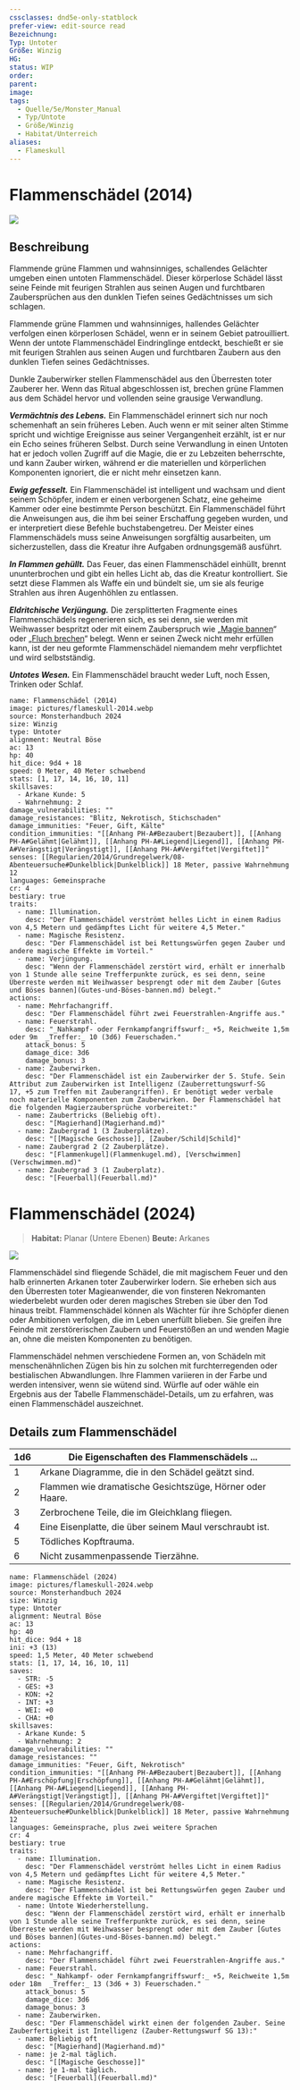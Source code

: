 ```yaml
---
cssclasses: dnd5e-only-statblock
prefer-view: edit-source read
Bezeichnung:
Typ: Untoter
Größe: Winzig
HG:
status: WIP
order:
parent:
image:
tags:
  - Quelle/5e/Monster_Manual
  - Typ/Untote
  - Größe/Winzig
  - Habitat/Unterreich
aliases:
  - Flameskull
---
```

# Flammenschädel (2014)

![](flameskull-2014.webp)

## Beschreibung
Flammende grüne Flammen und wahnsinniges, schallendes Gelächter umgeben einen untoten Flammenschädel. Dieser körperlose Schädel lässt seine Feinde mit feurigen Strahlen aus seinen Augen und furchtbaren Zaubersprüchen aus den dunklen Tiefen seines Gedächtnisses um sich schlagen.

Flammende grüne Flammen und wahnsinniges, hallendes Gelächter verfolgen einen körperlosen Schädel, wenn er in seinem Gebiet patrouilliert. Wenn der untote Flammenschädel Eindringlinge entdeckt, beschießt er sie mit feurigen Strahlen aus seinen Augen und furchtbaren Zaubern aus den dunklen Tiefen seines Gedächtnisses.

Dunkle Zauberwirker stellen Flammenschädel aus den Überresten toter Zauberer her. Wenn das Ritual abgeschlossen ist, brechen grüne Flammen aus dem Schädel hervor und vollenden seine grausige Verwandlung.

**_Vermächtnis des Lebens._** Ein Flammenschädel erinnert sich nur noch schemenhaft an sein früheres Leben. Auch wenn er mit seiner alten Stimme spricht und wichtige Ereignisse aus seiner Vergangenheit erzählt, ist er nur ein Echo seines früheren Selbst. Durch seine Verwandlung in einen Untoten hat er jedoch vollen Zugriff auf die Magie, die er zu Lebzeiten beherrschte, und kann Zauber wirken, während er die materiellen und körperlichen Komponenten ignoriert, die er nicht mehr einsetzen kann.

**_Ewig gefesselt._** Ein Flammenschädel ist intelligent und wachsam und dient seinem Schöpfer, indem er einen verborgenen Schatz, eine geheime Kammer oder eine bestimmte Person beschützt. Ein Flammenschädel führt die Anweisungen aus, die ihm bei seiner Erschaffung gegeben wurden, und er interpretiert diese Befehle buchstabengetreu. Der Meister eines Flammenschädels muss seine Anweisungen sorgfältig ausarbeiten, um sicherzustellen, dass die Kreatur ihre Aufgaben ordnungsgemäß ausführt.

**_In Flammen gehüllt._** Das Feuer, das einen Flammenschädel einhüllt, brennt ununterbrochen und gibt ein helles Licht ab, das die Kreatur kontrolliert. Sie setzt diese Flammen als Waffe ein und bündelt sie, um sie als feurige Strahlen aus ihren Augenhöhlen zu entlassen.

**_Eldritchische Verjüngung._** Die zersplitterten Fragmente eines Flammenschädels regenerieren sich, es sei denn, sie werden mit Weihwasser bespritzt oder mit einem Zauberspruch wie „[Magie bannen](Magie%20bannen.md)“ oder „[Fluch brechen](Fluch%20brechen.md)“ belegt. Wenn er seinen Zweck nicht mehr erfüllen kann, ist der neu geformte Flammenschädel niemandem mehr verpflichtet und wird selbstständig.

**_Untotes Wesen._** Ein Flammenschädel braucht weder Luft, noch Essen, Trinken oder Schlaf.

```statblock
name: Flammenschädel (2014)
image: pictures/flameskull-2014.webp
source: Monsterhandbuch 2024
size: Winzig
type: Untoter
alignment: Neutral Böse
ac: 13
hp: 40
hit_dice: 9d4 + 18
speed: 0 Meter, 40 Meter schwebend
stats: [1, 17, 14, 16, 10, 11]
skillsaves:
  - Arkane Kunde: 5
  - Wahrnehmung: 2
damage_vulnerabilities: ""
damage_resistances: "Blitz, Nekrotisch, Stichschaden"
damage_immunities: "Feuer, Gift, Kälte"
condition_immunities: "[[Anhang PH-A#Bezaubert|Bezaubert]], [[Anhang PH-A#Gelähmt|Gelähmt]], [[Anhang PH-A#Liegend|Liegend]], [[Anhang PH-A#Verängstigt|Verängstigt]], [[Anhang PH-A#Vergiftet|Vergiftet]]"
senses: [[Regularien/2014/Grundregelwerk/08-Abenteuersuche#Dunkelblick|Dunkelblick]] 18 Meter, passive Wahrnehmung 12
languages: Gemeinsprache
cr: 4
bestiary: true
traits:
  - name: Illumination.
    desc: "Der Flammenschädel verströmt helles Licht in einem Radius von 4,5 Metern und gedämpftes Licht für weitere 4,5 Meter."
  - name: Magische Resistenz.
    desc: "Der Flammenschädel ist bei Rettungswürfen gegen Zauber und andere magische Effekte im Vorteil."
  - name: Verjüngung.
    desc: "Wenn der Flammenschädel zerstört wird, erhält er innerhalb von 1 Stunde alle seine Trefferpunkte zurück, es sei denn, seine Überreste werden mit Weihwasser besprengt oder mit dem Zauber [Gutes und Böses bannen](Gutes-und-Böses-bannen.md) belegt."
actions:
  - name: Mehrfachangriff.
    desc: "Der Flammenschädel führt zwei Feuerstrahlen-Angriffe aus."
  - name: Feuerstrahl.
    desc: "_Nahkampf- oder Fernkampfangriffswurf:_ +5, Reichweite 1,5m oder 9m  _Treffer:_ 10 (3d6) Feuerschaden."
    attack_bonus: 5
    damage_dice: 3d6
    damage_bonus: 3
  - name: Zauberwirken.
    desc: "Der Flammenschädel ist ein Zauberwirker der 5. Stufe. Sein Attribut zum Zauberwirken ist Intelligenz (Zauberrettungswurf-SG 17, +5 zum Treffen mit Zauberangriffen). Er benötigt weder verbale noch materielle Komponenten zum Zauberwirken. Der Flammenschädel hat die folgenden Magierzaubersprüche vorbereitet:"
  - name: Zaubertricks (Beliebig oft).
    desc: "[Magierhand](Magierhand.md)"
  - name: Zaubergrad 1 (3 Zauberplätze).
    desc: "[[Magische Geschosse]], [Zauber/Schild|Schild]"
  - name: Zaubergrad 2 (2 Zauberplätze).
    desc: "[Flammenkugel](Flammenkugel.md), [Verschwimmen](Verschwimmen.md)"
  - name: Zaubergrad 3 (1 Zauberplatz).
    desc: "[Feuerball](Feuerball.md)"
```

# Flammenschädel (2024)

>**Habitat:** Planar (Untere Ebenen)
>**Beute:** Arkanes

![](flameskull-2024.webp)

Flammenschädel sind fliegende Schädel, die mit magischem Feuer und den halb erinnerten Arkanen toter Zauberwirker lodern. Sie erheben sich aus den Überresten toter Magieanwender, die von finsteren Nekromanten wiederbelebt wurden oder deren magisches Streben sie über den Tod hinaus treibt. Flammenschädel können als Wächter für ihre Schöpfer dienen oder Ambitionen verfolgen, die im Leben unerfüllt blieben. Sie greifen ihre Feinde mit zerstörerischen Zaubern und Feuerstößen an und wenden Magie an, ohne die meisten Komponenten zu benötigen.

Flammenschädel nehmen verschiedene Formen an, von Schädeln mit menschenähnlichen Zügen bis hin zu solchen mit furchterregenden oder bestialischen Abwandlungen. Ihre Flammen variieren in der Farbe und werden intensiver, wenn sie wütend sind. Würfle auf oder wähle ein Ergebnis aus der Tabelle Flammenschädel-Details, um zu erfahren, was einen Flammenschädel auszeichnet.

  

## Details zum Flammenschädel
| 1d6 | Die Eigenschaften des Flammenschädels ...                |
| --- | -------------------------------------------------------- |
| 1   | Arkane Diagramme, die in den Schädel geätzt sind.        |
| 2   | Flammen wie dramatische Gesichtszüge, Hörner oder Haare. |
| 3   | Zerbrochene Teile, die im Gleichklang fliegen.           |
| 4   | Eine Eisenplatte, die über seinem Maul verschraubt ist.  |
| 5   | Tödliches Kopftrauma.                                    |
| 6   | Nicht zusammenpassende Tierzähne.                        | 

```statblock
name: Flammenschädel (2024)
image: pictures/flameskull-2024.webp
source: Monsterhandbuch 2024
size: Winzig
type: Untoter
alignment: Neutral Böse
ac: 13
hp: 40
hit_dice: 9d4 + 18
ini: +3 (13)
speed: 1,5 Meter, 40 Meter schwebend
stats: [1, 17, 14, 16, 10, 11]
saves:
  - STR: -5
  - GES: +3
  - KON: +2
  - INT: +3
  - WEI: +0
  - CHA: +0
skillsaves:
  - Arkane Kunde: 5
  - Wahrnehmung: 2
damage_vulnerabilities: ""
damage_resistances: ""
damage_immunities: "Feuer, Gift, Nekrotisch"
condition_immunities: "[[Anhang PH-A#Bezaubert|Bezaubert]], [[Anhang PH-A#Erschöpfung|Erschöpfung]], [[Anhang PH-A#Gelähmt|Gelähmt]], [[Anhang PH-A#Liegend|Liegend]], [[Anhang PH-A#Verängstigt|Verängstigt]], [[Anhang PH-A#Vergiftet|Vergiftet]]"
senses: [[Regularien/2014/Grundregelwerk/08-Abenteuersuche#Dunkelblick|Dunkelblick]] 18 Meter, passive Wahrnehmung 12
languages: Gemeinsprache, plus zwei weitere Sprachen
cr: 4
bestiary: true
traits:
  - name: Illumination.
    desc: "Der Flammenschädel verströmt helles Licht in einem Radius von 4,5 Metern und gedämpftes Licht für weitere 4,5 Meter."
  - name: Magische Resistenz.
    desc: "Der Flammenschädel ist bei Rettungswürfen gegen Zauber und andere magische Effekte im Vorteil."
  - name: Untote Wiederherstellung.
    desc: "Wenn der Flammenschädel zerstört wird, erhält er innerhalb von 1 Stunde alle seine Trefferpunkte zurück, es sei denn, seine Überreste werden mit Weihwasser besprengt oder mit dem Zauber [Gutes und Böses bannen](Gutes-und-Böses-bannen.md) belegt."
actions:
  - name: Mehrfachangriff.
    desc: "Der Flammenschädel führt zwei Feuerstrahlen-Angriffe aus."
  - name: Feuerstrahl.
    desc: "_Nahkampf- oder Fernkampfangriffswurf:_ +5, Reichweite 1,5m oder 18m  _Treffer:_ 13 (3d6 + 3) Feuerschaden."
    attack_bonus: 5
    damage_dice: 3d6
    damage_bonus: 3
  - name: Zauberwirken.
    desc: "Der Flammenschädel wirkt einen der folgenden Zauber. Seine Zauberfertigkeit ist Intelligenz (Zauber-Rettungswurf SG 13):"
  - name: Beliebig oft
    desc: "[Magierhand](Magierhand.md)"
  - name: je 2-mal täglich.
    desc: "[[Magische Geschosse]]"
  - name: je 1-mal täglich.
    desc: "[Feuerball](Feuerball.md)"
```